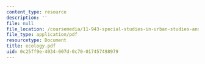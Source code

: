 ```yaml
---
content_type: resource
description: ''
file: null
file_location: /coursemedia/11-943-special-studies-in-urban-studies-and-planning-the-cardener-river-corridor-workshop-fall-2001/0c25ff9e4034007d0c70017457498979_ecology.pdf
file_type: application/pdf
resourcetype: Document
title: ecology.pdf
uid: 0c25ff9e-4034-007d-0c70-017457498979
---
```

